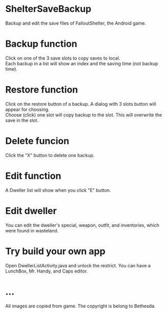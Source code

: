 # ShelterSaveBackup
Backup and edit the save files of FalloutShelter, the Android game.

# Backup function
Click on one of the 3 save slots to copy saves to local.  
Each backup in a list will show an index and the saving time (not backup time).  

# Restore function
Click on the restore button of a backup.  A dialog with 3 slots button will appear for choosing.  
Choose (click) one slot will copy backup to the slot.  This will overwrite the save in the slot.

# Delete funcion
Click the "X" button to delete one backup.

# Edit function
A Dweller list will show when you click "E" button.

# Edit dweller
You can edit the dweller's special, weapon, outfit, and inventories, which were found in wasteland.

# Try build your own app
Open DwellerListActivity.java and unlock the restrict.  You can have a LunchBox, Mr. Handy, and Caps editor.

# ...
All images are copied from game.  The copyright is belong to Bethesda.
